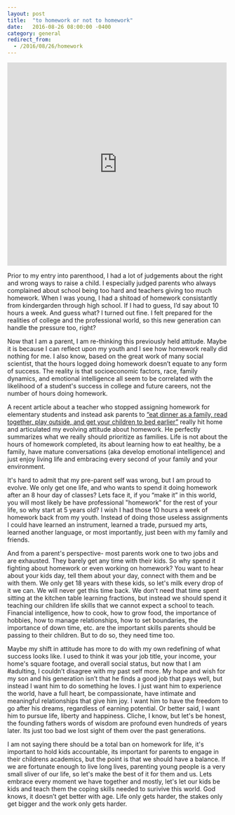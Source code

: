 ```yaml
---
layout: post
title:  "to homework or not to homework"
date:   2016-08-26 08:00:00 -0400
category: general
redirect_from:
  - /2016/08/26/homework
---
```


<iframe src="https://www.facebook.com/plugins/post.php?href=https%3A%2F%2Fwww.facebook.com%2Fphoto.php%3Ffbid%3D10208920380439663%26set%3Da.2192657828875.118537.1620033655%26type%3D3&width=500" width="500" height="464" style="border:none;overflow:hidden" scrolling="no" frameborder="0" allowTransparency="true"></iframe>

Prior to my entry into parenthood, I had a lot of judgements about the right and wrong ways to raise a child. I especially judged parents who always complained about school being too hard and teachers giving too much homework. When I was young, I had a shitoad of homework consistantly from kindergarden through high school. If I had to guess, I’d say about 10 hours a week. And guess what? I turned out fine. I felt prepared for the realities of college and the professional world, so this new generation can handle the pressure too, right?

Now that I am a parent, I am re-thinking this previously held attitude. Maybe it is because I can reflect upon my youth and I see how homework really did nothing for me. I also know, based on the great work of many social scientist, that the hours logged doing homework doesn’t equate to any form of success. The reality is that socioeconomic factors, race, family dynamics, and emotional intelligence all seem to be correlated with the likelihood of a student's success in college and future careers, not the number of hours doing homework.

A recent article about a teacher who stopped assigning homework for elementary students and instead ask parents to [“eat dinner as a family, read together, play outside, and get your children to bed earlier”](http://www.npr.org/sections/thetwo-way/2016/08/24/491227557/down-with-homework-teachers-viral-note-tells-of-growing-attitude) really hit home and articulated my evolving attitude about homework. He perfectly summarizes what we really should prioritize as families. Life is not about the hours of homework completed, its about learning how to eat healthy, be a family, have mature conversations (aka develop emotional intelligence) and just enjoy living life and embracing every second of your family and your environment.

It's hard to admit that my pre-parent self was wrong, but I am proud to evolve. We only get one life, and who wants to spend it doing homework after an 8 hour day of classes? Lets face it, if you “make it” in this world, you will most likely be have professional "homework" for the rest of your life, so why start at 5 years old? I wish I had those 10 hours a week of homework back from my youth. Instead of doing those useless assignments I could have learned an instrument, learned a trade, pursued my arts, learned another language, or most importantly, just been with my family and friends.

And from a parent's perspective- most parents work one to two jobs and are exhausted. They barely get any time with their kids. So why spend it fighting about homework or even working on homework? You want to hear about your kids day, tell them about your day, connect with them and be with them. We only get 18 years with these kids, so let's milk every drop of it we can. We will never get this time back. We don’t need that time spent sitting at the kitchen table learning fractions, but instead we should spend it teaching our children life skills that we cannot expect a school to teach. Financial intelligence, how to cook, how to grow food, the importance of hobbies, how to manage relationships, how to set boundaries, the importance of down time, etc. are the important skills parents should be passing to their children. But to do so, they need time too.

Maybe my shift in attitude has more to do with my own redefining of what success looks like. I used to think it was your job title, your income, your home's square footage, and overall social status, but now that I am #adulting, I couldn’t disagree with my past self more. My hope and wish for my son and his generation isn’t that he finds a good job that pays well, but instead I want him to do something he loves. I just want him to experience the world, have a full heart, be compassionate, have intimate and meaningful relationships that give him joy. I want him to have the freedom to go after his dreams, regardless of earning potential. Or better said, I want him to pursue life, liberty and happiness. Cliche, I know, but let's be honest, the founding fathers words of wisdom are profound even hundreds of years later. Its just too bad we lost sight of them over the past generations.

I am not saying there should be a total ban on homework for life, it's important to hold kids accountable, its important for parents to engage in their childrens academics, but the point is that we should have a balance. If we are fortunate enough to live long lives, parenting young people is a very small sliver of our life, so let's make the best of it for them and us. Lets embrace every moment we have together and mostly, let's let our kids be kids and teach them the coping skills needed to surivive this world. God knows, it doesn’t get better with age. Life only gets harder, the stakes only get bigger and the work only gets harder.






